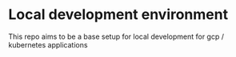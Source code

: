 # Local development environment

This repo aims to be a base setup for local development for gcp / kubernetes applications